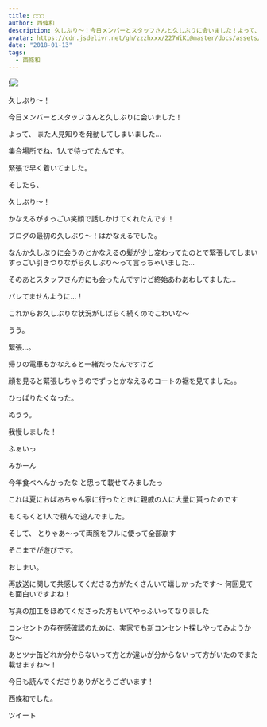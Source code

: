 ```yaml
---
title: ◯◯◯
author: 西條和
description: 久しぶり〜！今日メンバーとスタッフさんと久しぶりに会いました！よって、また人見知りを発動してしまいました…集合場所でね、1人で待...
avatar: https://cdn.jsdelivr.net/gh/zzzhxxx/227WiKi@master/docs/assets/photo/avatar/nagomi.jpg
date: "2018-01-13"
tags:
  - 西條和
---
```


!![](https://cdn.jsdelivr.net/gh/zzzhxxx/227WiKi-image@master/blog-image/nagomi-2018-01-13_1.jpg)








久しぶり〜！










今日メンバーとスタッフさんと久しぶりに会いました！








よって、
また人見知りを発動してしまいました…







集合場所でね、1人で待ってたんです。




緊張で早く着いてました。





そしたら、





久しぶり〜！









かなえるがすっごい笑顔で話しかけてくれたんです！







ブログの最初の久しぶり〜！はかなえるでした。








なんか久しぶりに会うのとかなえるの髪が少し変わってたのとで緊張してしまいすっごい引きつりながら久しぶり〜って言っちゃいました…









そのあとスタッフさん方にも会ったんですけど終始あわあわしてました…




バレてませんように…！









これからお久しぶりな状況がしばらく続くのでこわいな〜



うう。



緊張…。








帰りの電車もかなえると一緒だったんですけど




顔を見ると緊張しちゃうのでずっとかなえるのコートの裾を見てました。。







ひっぱりたくなった。





ぬうう。





我慢しました！








ふぁいっ














みかーん





今年食べへんかったな
と思って載せてみましたっ





これは夏におばあちゃん家に行ったときに親戚の人に大量に貰ったのです






もくもくと1人で積んで遊んでました。







そして、
とりゃあ〜って両腕をフルに使って全部崩す





そこまでが遊びです。











おしまい。






再放送に関して共感してくださる方がたくさんいて嬉しかったです〜
何回見ても面白いですよね！




写真の加工をほめてくださった方もいてやっふいってなりました




コンセントの存在感確認のために、実家でも新コンセント探しやってみようかな〜




あとツナ缶どれか分からないって方とか違いが分からないって方がいたのでまた載せますね〜！





今日も読んでくださりありがとうございます！




西條和でした。


ツイート



